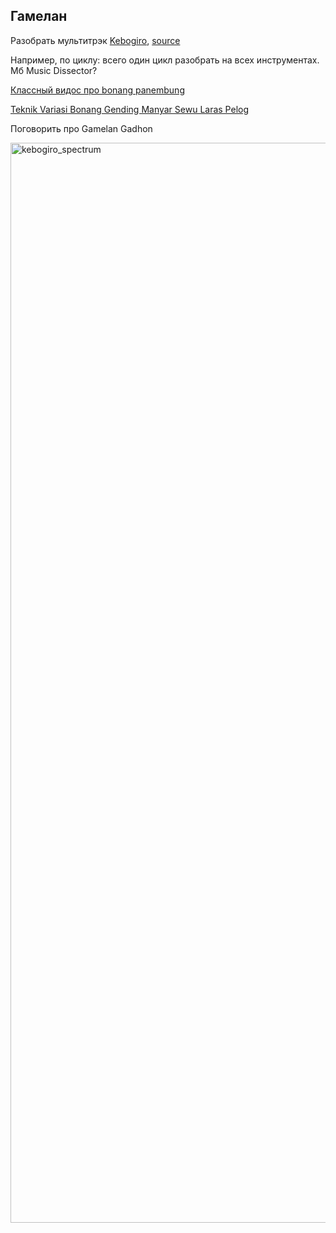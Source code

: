 Гамелан
---

Разобрать мультитрэк [Kebogiro](https://www.dropbox.com/scl/fi/lzeqy3lpedvnpuc4giobi/Kebogiro-Multitrack.rar?rlkey=1ovfq0dv5tnok30ypxywpfoq1&dl=0), [source](https://www.youtube.com/watch?v=CABQYX19W64)

Например, по циклу: всего один цикл разобрать на всех инструментах. Мб Music Dissector?

[Классный видос про bonang panembung](https://www.youtube.com/watch?v=x_OyLzIvK0U)

[Teknik Variasi Bonang Gending Manyar Sewu Laras Pelog](https://www.youtube.com/watch?v=kV1m2YR_Ihk)

Поговорить про Gamelan Gadhon

<img width="1728" alt="kebogiro_spectrum" src="https://github.com/vpavlenko/study-music/assets/1491908/447f08b9-97a1-4bf5-b258-a5b1b5072f65">
